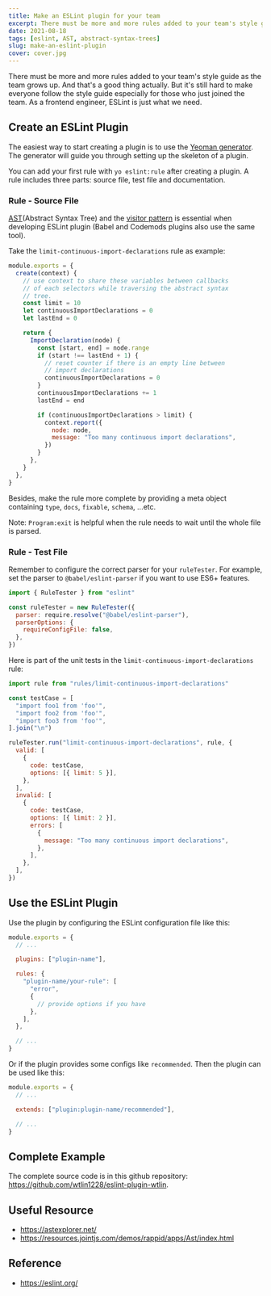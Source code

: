 ```yaml
---
title: Make an ESLint plugin for your team
excerpt: There must be more and more rules added to your team's style guide as the team grows up. And that's a good thing actually. But it's still hard to make everyone follow the style guide especially for those who just joined the team. As a frontend engineer, ESLint is just what we need.
date: 2021-08-18
tags: [eslint, AST, abstract-syntax-trees]
slug: make-an-eslint-plugin
cover: cover.jpg
---
```


There must be more and more rules added to your team's style guide as the team grows up. And that's a good thing actually. But it's still hard to make everyone follow the style guide especially for those who just joined the team. As a frontend engineer, ESLint is just what we need.

## Create an ESLint Plugin

The easiest way to start creating a plugin is to use the [Yeoman generator](https://www.npmjs.com/package/generator-eslint). The generator will guide you through setting up the skeleton of a plugin.

You can add your first rule with `yo eslint:rule` after creating a plugin. A rule includes three parts: source file, test file and documentation.

### Rule - Source File

[AST](https://en.wikipedia.org/wiki/Abstract_syntax_tree)(Abstract Syntax Tree) and the [visitor pattern](https://en.wikipedia.org/wiki/Visitor_pattern) is essential when developing ESLint plugin (Babel and Codemods plugins also use the same tool).

Take the `limit-continuous-import-declarations` rule as example:

```js
module.exports = {
  create(context) {
    // use context to share these variables between callbacks
    // of each selectors while traversing the abstract syntax
    // tree.
    const limit = 10
    let continuousImportDeclarations = 0
    let lastEnd = 0

    return {
      ImportDeclaration(node) {
        const [start, end] = node.range
        if (start !== lastEnd + 1) {
          // reset counter if there is an empty line between
          // import declarations
          continuousImportDeclarations = 0
        }
        continuousImportDeclarations += 1
        lastEnd = end

        if (continuousImportDeclarations > limit) {
          context.report({
            node: node,
            message: "Too many continuous import declarations",
          })
        }
      },
    }
  },
}
```

Besides, make the rule more complete by providing a meta object containing `type`, `docs`, `fixable`, `schema`, ...etc.

Note: `Program:exit` is helpful when the rule needs to wait until the whole file is parsed.

### Rule - Test File

Remember to configure the correct parser for your `ruleTester`. For example, set the parser to `@babel/eslint-parser` if you want to use ES6+ features.

```js
import { RuleTester } from "eslint"

const ruleTester = new RuleTester({
  parser: require.resolve("@babel/eslint-parser"),
  parserOptions: {
    requireConfigFile: false,
  },
})
```

Here is part of the unit tests in the `limit-continuous-import-declarations` rule:

```js
import rule from "rules/limit-continuous-import-declarations"

const testCase = [
  "import foo1 from 'foo'",
  "import foo2 from 'foo'",
  "import foo3 from 'foo'",
].join("\n")

ruleTester.run("limit-continuous-import-declarations", rule, {
  valid: [
    {
      code: testCase,
      options: [{ limit: 5 }],
    },
  ],
  invalid: [
    {
      code: testCase,
      options: [{ limit: 2 }],
      errors: [
        {
          message: "Too many continuous import declarations",
        },
      ],
    },
  ],
})
```

## Use the ESLint Plugin

Use the plugin by configuring the ESLint configuration file like this:

```js
module.exports = {
  // ...

  plugins: ["plugin-name"],

  rules: {
    "plugin-name/your-rule": [
      "error",
      {
        // provide options if you have
      },
    ],
  },

  // ...
}
```

Or if the plugin provides some configs like `recommended`. Then the plugin can be used like this:

```js
module.exports = {
  // ...

  extends: ["plugin:plugin-name/recommended"],

  // ...
}
```

## Complete Example

The complete source code is in this github repository: https://github.com/wtlin1228/eslint-plugin-wtlin.

## Useful Resource

- https://astexplorer.net/
- https://resources.jointjs.com/demos/rappid/apps/Ast/index.html

## Reference

- https://eslint.org/
